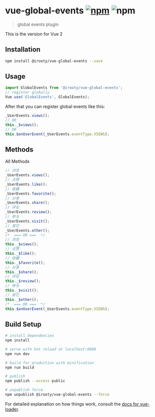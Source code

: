 # vue-global-events [![npm](https://img.shields.io/npm/v/vue-global-events.svg)](vue-global-events) ![npm](https://img.shields.io/npm/dt/vue-global-events.svg)

> global events plugin

This is the version for Vue 2

## Installation

```bash
npm install @irooty/vue-global-events --save
```

## Usage

```js
import GlobalEvents from '@irooty/vue-global-events';
// register globally
Vue.use('GlobalEvents', GlobalEvents);
```

After that you can register global events like this:

```javascript
_UserEvents.views();
// OR
this._$views();
// OR
this.$onUserEvent(_UserEvents.eventType.VIEWS);
```
## Methods
All Methods
```javascript
// 浏览
_UserEvents.views();
// 点赞
_UserEvents.like();
// 收藏
_UserEvents.favorite();
// 分享
_UserEvents.share();
// 评论
_UserEvents.review();
// 参与
_UserEvents.visit();
// 其它
_UserEvents.other();
/*  === OR ===  */
// 浏览
this._$views();
// 点赞
this._$like();
// 收藏
this._$favorite();
// 分享
this._$share();
// 评论
this._$review();
// 参与
this._$visit();
// 其它
this._$other();
/*  === OR ===  */
this.$onUserEvent(_UserEvents.eventType.VIEWS);
```

## Build Setup

``` bash
# install dependencies
npm install

# serve with hot reload at localhost:8080
npm run dev

# build for production with minification
npm run build

# publish
npm publish --access public

# unpublish force
npm unpublish @irooty/vue-global-events --force
```

For detailed explanation on how things work, consult the [docs for vue-loader](http://vuejs.github.io/vue-loader).

